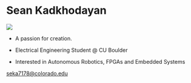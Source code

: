 <h1>Sean Kadkhodayan</h1>

<p> <img src="https://github-readme-stats.vercel.app/api/top-langs/?username=SeanK27&layout=compact&size_weight=0.5&count_weight=1&hide=makefile,Linker%20Script"> </p>

- A passion for creation.

- Electrical Engineering Student @ CU Boulder

- Interested in Autonomous Robotics, FPGAs and Embedded Systems

seka7178@colorado.edu
